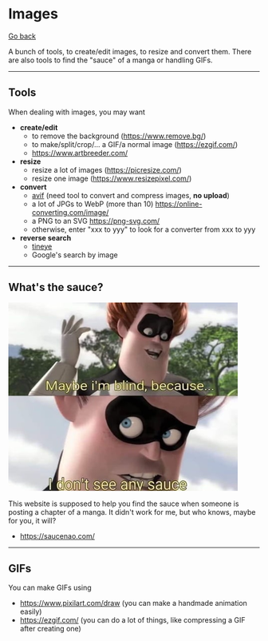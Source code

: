 # Images

[Go back](..)

A bunch of tools, to create/edit images, to resize and convert them. There are also tools to find the "sauce" of a manga or handling GIFs.

<hr class="sl">

## Tools

When dealing with images, you may want

* **create/edit**
  * to remove the background (<https://www.remove.bg/>)
  * to make/split/crop/... a GIF/a normal image (<https://ezgif.com/>)
  * <https://www.artbreeder.com/>
* **resize**
  * resize a lot of images (<https://picresize.com/>)
  * resize one image (<https://www.resizepixel.com/>)
* **convert**
  * [avif](https://avif.io/) (need tool to convert and compress images, **no upload**)
  * a lot of JPGs to WebP (more than 10) <https://online-converting.com/image/>
  * a PNG to an SVG <https://png-svg.com/>
  * otherwise, enter "xxx to yyy" to look for a converter from xxx to yyy
* **reverse search**
  * [tineye](https://tineye.com/)
  * Google's search by image

<hr class="sr">

## What's the sauce?

![sauce](sauce.jpg)

This website is supposed to help you find the sauce when someone is posting a chapter of a manga. It didn't work for me, but who knows, maybe for you, it will?

* <https://saucenao.com/>

<hr class="sl">

## GIFs

You can make GIFs using

* <https://www.pixilart.com/draw> (you can make a handmade animation easily)
* <https://ezgif.com/> (you can do a lot of things, like compressing a GIF after creating one)